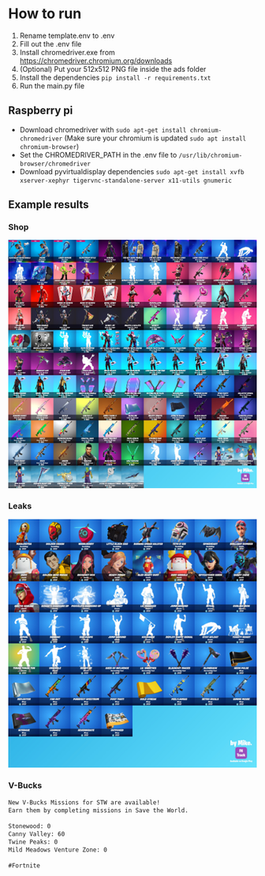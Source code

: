 # How to run
1. Rename template.env to .env
2. Fill out the .env file
3. Install chromedriver.exe from https://chromedriver.chromium.org/downloads
4. (Optional) Put your 512x512 PNG file inside the ads folder
5. Install the dependencies `pip install -r requirements.txt`
6. Run the main.py file

## Raspberry pi
- Download chromedriver with `sudo apt-get install chromium-chromedriver` (Make sure your chromium is updated `sudo apt install chromium-browser`)
- Set the CHROMEDRIVER_PATH in the .env file to `/usr/lib/chromium-browser/chromedriver`
- Download pyvirtualdisplay dependencies `sudo apt-get install xvfb xserver-xephyr tigervnc-standalone-server x11-utils gnumeric`

## Example results
### Shop
![Shop](https://raw.githubusercontent.com/Developer-Mike/FN-Bot/main/example_results/shop.jpg)
### Leaks
![Leaks](https://raw.githubusercontent.com/Developer-Mike/FN-Bot/main/example_results/leaks.jpg)
### V-Bucks
```
New V-Bucks Missions for STW are available!
Earn them by completing missions in Save the World.

Stonewood: 0
Canny Valley: 60
Twine Peaks: 0
Mild Meadows Venture Zone: 0

#Fortnite
```